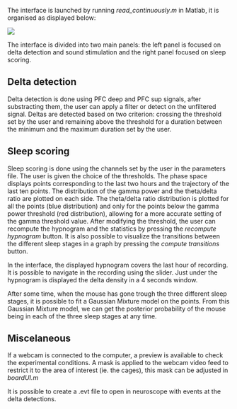 The interface is launched by running _read_continuously.m_ in Matlab, it is organised as displayed below:

![](https://user-images.githubusercontent.com/41677251/43203555-dc8d7370-901e-11e8-85fc-231768b93895.PNG)

The interface is divided into two main panels: the left panel is focused on delta detection and sound stimulation and the right panel focused on sleep scoring.

## Delta detection
Delta detection is done using PFC deep and PFC sup signals, after substracting them, the user can apply a filter or detect on the unfiltered signal. Deltas are detected based on two criterion: crossing the threshold set by the user and remaining above the threshold for a duration between the minimum and the maximum duration set by the user.

## Sleep scoring
Sleep scoring is done using the channels set by the user in the parameters file. The user is given the choice of the thresholds.
The phase space displays points corresponding to the last two hours and the trajectory of the last ten points.
The distribution of the gamma power and the theta/delta ratio are plotted on each side. The theta/delta ratio distribution is plotted for all the points (blue distribution) and only for the points below the gamma power threshold (red distribution), allowing for a more accurate setting of the gamma threshold value.
After modifying the threshold, the user can recompute the hypnogram and the statistics by pressing the _recompute hypnogram_ button.
It is also possible to visualize the transitions between the different sleep stages in a graph by pressing the _compute transitions_ button.

In the interface, the displayed hypnogram covers the last hour of recording. It is possible to navigate in the recording using the slider. Just under the hypnogram is displayed the delta density in a 4 seconds window.

After some time, when the mouse has gone trough the three different sleep stages, it is possible to fit a Gaussian Mixture model on the points. From this Gaussian Mixture model, we can get the posterior probability of the mouse being in each of the three sleep stages at any time.

## Miscelaneous
If a webcam is connected to the computer, a preview is available to check the experimental conditions. A mask is applied to the webcam video feed to restrict it to the area of interest (ie. the cages), this mask can be adjusted in _boardUI.m_

It is possible to create a .evt file to open in neuroscope with events at the delta detections.
